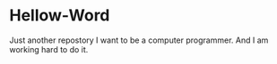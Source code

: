 # Hellow-Word
Just another repostory
I want to be a computer programmer.
And I  am working hard to do it.
